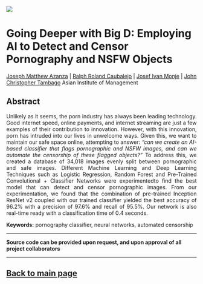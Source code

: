 [<img src="../images/ml2_censor_graphic.png">](https://raw.githubusercontent.com/josephazanzajosephazanza.github.io/master/images/ml2_censor.graphic.png)

# Going Deeper with Big D: Employing AI to Detect and Censor Pornography and NSFW Objects

[Joseph Matthew Azanza](https://www.linkedin.com/in/josephazanza/) | [Ralph Roland Caubalejo](https://www.linkedin.com/in/ralph-caubalejo) | [Josef Ivan Monje](https://www.linkedin.com/in/josefmonje/) | [John Christopher Tambago](https://www.linkedin.com/in/jctambago/)
Asian Institute of Management

## Abstract
<p align='justify'>
Unlikely as it seems, the porn industry has always been leading technology. Good internet speed, online payments, and internet streaming are just a few examples of their contribution to innovation. However, with this innovation, porn has intruded into our lives in unwelcome ways. Given this, we want to maintain our safe space online, attempting to answer: <i>“can we create an AI-based classifier that flags pornographic and NSFW images, and can we automate the censorship of these flagged objects?”</i> To address this, we created a database of 34,018 images evenly split between pornographic and safe images. Different Machine Learning and Deep Learning Techniques such as Logistic Regression, Random Forest and Pre-Trained Convolutional + Classifier Networks were experimentedto find the best model that can detect and censor pornographic images. From our experimentation, we found that the combination of pre-trained Inception ResNet v2 coupled with our trained classifier yielded the best accuracy of 96.2% with a precision of 97.6% and recall of 95.5%. Our network is also real-time ready with a classification time of 0.4 seconds.

<b>Keywords:</b> pornography classifier, neural networks, automated censorship
</p>

---

**Source code can be provided upon request, and upon approval of all project collaborators**

---

## [Back to main page](https://josephazanza.github.io/)